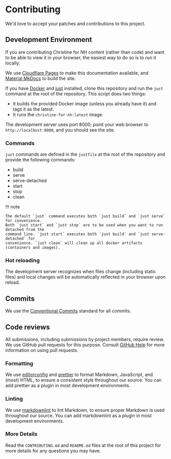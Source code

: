 # Contributing

We'd love to accept your patches and contributions to this project.

## Development Environment

If you are contributing Christine for NH content (rather than code) and want to be able to view it
in your browser, the easiest way to do so is to run it locally.

We use [Cloudflare Pages][1] to make this documentation available, and [Material MkDocs][2] to build
the site.

If you have [Docker][3] and [just][4] installed, clone this repository and run the `just` command
at the root of the repository. This script does two things:

- It builds the provided Docker image (unless you already have it) and tags it as the latest.
- It runs the `christine-for-nh:latest` image.

The development server uses port 8000; point your web browser to `http://localhost:8000`, and you
should see the site.

### Commands

`just` commands are defined in the `justfile` at the root of the repository and provide the
following commands:

- build
- serve
- serve-detached
- start
- stop
- clean

!!! note

    The default `just` command executes both `just build` and `just serve` for convenience.
    Both `just start` and `just stop` are to be used when you want to run detached from the
    command line. `just start` executes both `just build` and `just serve-detached` for
    convenience. `just clean` will clean up all docker artifacts (containers and images).

### Hot reloading

The development server recognizes when files change (including static files) and local changes will
be automatically reflected in your browser upon reload.

## Commits

We use the [Conventional Commits][5] standard for all commits.

## Code reviews

All submissions, including submissions by project members, require review. We use GitHub pull
requests for this purpose. Consult
[GitHub Help][6]
for more information on using pull requests.

### Formatting

We use [editorconfig][7] and [prettier][8] to format Markdown, JavaScript, and (most) HTML, to
ensure a consistent style throughout our source. You can add prettier as a plugin in most
development environments.

### Linting

We use [markdownlint][9] to lint Markdown, to ensure proper Markdown is used throughout our source.
You can add markdownlint as a plugin in most development environments.

### More Details

Read the `CONTRIBUTING.md` and `README.md` files at the root of this project for more details for
any questions you may have.

[1]: https://developers.cloudflare.com/pages/
[2]: https://squidfunk.github.io/mkdocs-material/
[3]: https://docker.com/
[4]: https://just.systems/man/en/chapter_4.html
[5]: https://www.conventionalcommits.org/en/v1.0.0/
[6]: https://docs.github.com/en/pull-requests/collaborating-with-pull-requests/proposing-changes-to-your-work-with-pull-requests/about-pull-requests
[7]: https://editorconfig.org/
[8]: https://prettier.io/
[9]: https://github.com/DavidAnson/markdownlint
